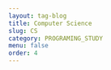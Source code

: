 ```yaml
---
layout: tag-blog
title: Computer Science
slug: CS
category: PROGRAMING_STUDY
menu: false
order: 4
---
```

